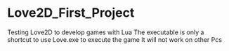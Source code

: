 # Love2D_First_Project
Testing Love2D to develop games with Lua
The executable is only a shortcut to use Love.exe to execute the game It will not work on other Pcs
